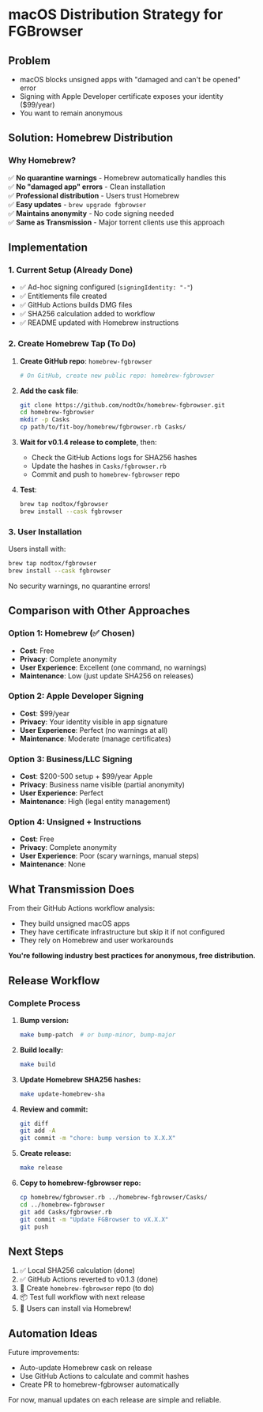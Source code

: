 # macOS Distribution Strategy for FGBrowser

## Problem

- macOS blocks unsigned apps with "damaged and can't be opened" error
- Signing with Apple Developer certificate exposes your identity ($99/year)
- You want to remain anonymous

## Solution: Homebrew Distribution

### Why Homebrew?

✅ **No quarantine warnings** - Homebrew automatically handles this  
✅ **No "damaged app" errors** - Clean installation  
✅ **Professional distribution** - Users trust Homebrew  
✅ **Easy updates** - `brew upgrade fgbrowser`  
✅ **Maintains anonymity** - No code signing needed  
✅ **Same as Transmission** - Major torrent clients use this approach

## Implementation

### 1. Current Setup (Already Done)

- ✅ Ad-hoc signing configured (`signingIdentity: "-"`)
- ✅ Entitlements file created
- ✅ GitHub Actions builds DMG files
- ✅ SHA256 calculation added to workflow
- ✅ README updated with Homebrew instructions

### 2. Create Homebrew Tap (To Do)

1. **Create GitHub repo**: `homebrew-fgbrowser`

   ```bash
   # On GitHub, create new public repo: homebrew-fgbrowser
   ```

2. **Add the cask file**:

   ```bash
   git clone https://github.com/nodtOx/homebrew-fgbrowser.git
   cd homebrew-fgbrowser
   mkdir -p Casks
   cp path/to/fit-boy/homebrew/fgbrowser.rb Casks/
   ```

3. **Wait for v0.1.4 release to complete**, then:

   - Check the GitHub Actions logs for SHA256 hashes
   - Update the hashes in `Casks/fgbrowser.rb`
   - Commit and push to `homebrew-fgbrowser` repo

4. **Test**:
   ```bash
   brew tap nodtox/fgbrowser
   brew install --cask fgbrowser
   ```

### 3. User Installation

Users install with:

```bash
brew tap nodtox/fgbrowser
brew install --cask fgbrowser
```

No security warnings, no quarantine errors!

## Comparison with Other Approaches

### Option 1: Homebrew (✅ Chosen)

- **Cost**: Free
- **Privacy**: Complete anonymity
- **User Experience**: Excellent (one command, no warnings)
- **Maintenance**: Low (just update SHA256 on releases)

### Option 2: Apple Developer Signing

- **Cost**: $99/year
- **Privacy**: Your identity visible in app signature
- **User Experience**: Perfect (no warnings at all)
- **Maintenance**: Moderate (manage certificates)

### Option 3: Business/LLC Signing

- **Cost**: $200-500 setup + $99/year Apple
- **Privacy**: Business name visible (partial anonymity)
- **User Experience**: Perfect
- **Maintenance**: High (legal entity management)

### Option 4: Unsigned + Instructions

- **Cost**: Free
- **Privacy**: Complete anonymity
- **User Experience**: Poor (scary warnings, manual steps)
- **Maintenance**: None

## What Transmission Does

From their GitHub Actions workflow analysis:

- They build unsigned macOS apps
- They have certificate infrastructure but skip it if not configured
- They rely on Homebrew and user workarounds

**You're following industry best practices for anonymous, free distribution.**

## Release Workflow

### Complete Process

1. **Bump version:**

   ```bash
   make bump-patch  # or bump-minor, bump-major
   ```

2. **Build locally:**

   ```bash
   make build
   ```

3. **Update Homebrew SHA256 hashes:**

   ```bash
   make update-homebrew-sha
   ```

4. **Review and commit:**

   ```bash
   git diff
   git add -A
   git commit -m "chore: bump version to X.X.X"
   ```

5. **Create release:**

   ```bash
   make release
   ```

6. **Copy to homebrew-fgbrowser repo:**
   ```bash
   cp homebrew/fgbrowser.rb ../homebrew-fgbrowser/Casks/
   cd ../homebrew-fgbrowser
   git add Casks/fgbrowser.rb
   git commit -m "Update FGBrowser to vX.X.X"
   git push
   ```

## Next Steps

1. ✅ Local SHA256 calculation (done)
2. ✅ GitHub Actions reverted to v0.1.3 (done)
3. 🍺 Create `homebrew-fgbrowser` repo (to do)
4. 📦 Test full workflow with next release
5. 🎉 Users can install via Homebrew!

## Automation Ideas

Future improvements:

- Auto-update Homebrew cask on release
- Use GitHub Actions to calculate and commit hashes
- Create PR to homebrew-fgbrowser automatically

For now, manual updates on each release are simple and reliable.
